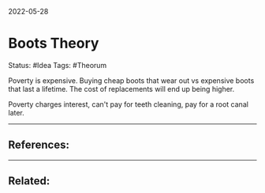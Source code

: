 2022-05-28
# Boots Theory
Status: #Idea
Tags: #Theorum 

Poverty is expensive. Buying cheap boots that wear out vs expensive boots that last a lifetime. The cost of replacements will end up being higher. 

Poverty charges interest, can't pay for teeth cleaning, pay for a root canal later. 





---
## References:

---
## Related:
